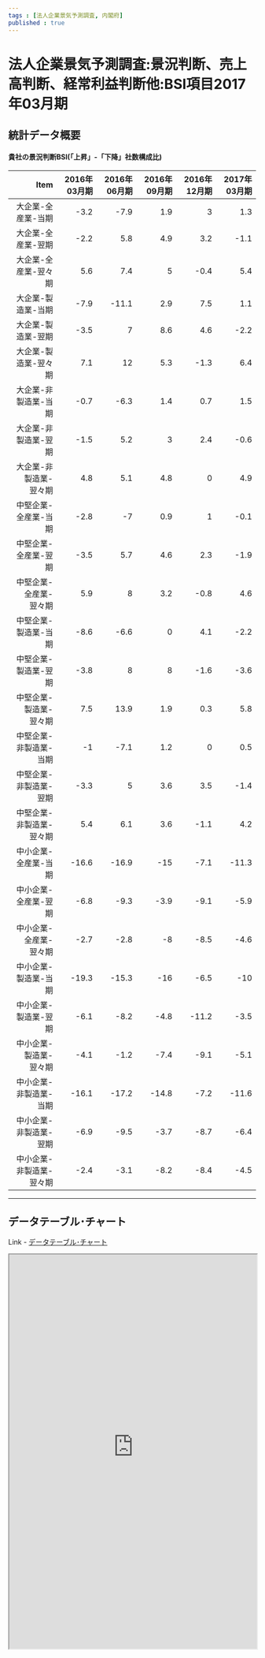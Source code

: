 ```yaml
--- 
tags : [法人企業景気予測調査, 内閣府] 
published : true
---
```

# 法人企業景気予測調査:景況判断、売上高判断、経常利益判断他:BSI項目2017年03月期
## 統計データ概要

#### 貴社の景況判断BSI(「上昇」-「下降」社数構成比)
	
	

|                     Item| 2016年03月期| 2016年06月期| 2016年09月期| 2016年12月期| 2017年03月期|
|------------------------:|------------:|------------:|------------:|------------:|------------:|
|       大企業-全産業-当期|         -3.2|         -7.9|          1.9|            3|          1.3|
|       大企業-全産業-翌期|         -2.2|          5.8|          4.9|          3.2|         -1.1|
|     大企業-全産業-翌々期|          5.6|          7.4|            5|         -0.4|          5.4|
|       大企業-製造業-当期|         -7.9|        -11.1|          2.9|          7.5|          1.1|
|       大企業-製造業-翌期|         -3.5|            7|          8.6|          4.6|         -2.2|
|     大企業-製造業-翌々期|          7.1|           12|          5.3|         -1.3|          6.4|
|     大企業-非製造業-当期|         -0.7|         -6.3|          1.4|          0.7|          1.5|
|     大企業-非製造業-翌期|         -1.5|          5.2|            3|          2.4|         -0.6|
|   大企業-非製造業-翌々期|          4.8|          5.1|          4.8|            0|          4.9|
|     中堅企業-全産業-当期|         -2.8|           -7|          0.9|            1|         -0.1|
|     中堅企業-全産業-翌期|         -3.5|          5.7|          4.6|          2.3|         -1.9|
|   中堅企業-全産業-翌々期|          5.9|            8|          3.2|         -0.8|          4.6|
|     中堅企業-製造業-当期|         -8.6|         -6.6|            0|          4.1|         -2.2|
|     中堅企業-製造業-翌期|         -3.8|            8|            8|         -1.6|         -3.6|
|   中堅企業-製造業-翌々期|          7.5|         13.9|          1.9|          0.3|          5.8|
|   中堅企業-非製造業-当期|           -1|         -7.1|          1.2|            0|          0.5|
|   中堅企業-非製造業-翌期|         -3.3|            5|          3.6|          3.5|         -1.4|
| 中堅企業-非製造業-翌々期|          5.4|          6.1|          3.6|         -1.1|          4.2|
|     中小企業-全産業-当期|        -16.6|        -16.9|          -15|         -7.1|        -11.3|
|     中小企業-全産業-翌期|         -6.8|         -9.3|         -3.9|         -9.1|         -5.9|
|   中小企業-全産業-翌々期|         -2.7|         -2.8|           -8|         -8.5|         -4.6|
|     中小企業-製造業-当期|        -19.3|        -15.3|          -16|         -6.5|          -10|
|     中小企業-製造業-翌期|         -6.1|         -8.2|         -4.8|        -11.2|         -3.5|
|   中小企業-製造業-翌々期|         -4.1|         -1.2|         -7.4|         -9.1|         -5.1|
|   中小企業-非製造業-当期|        -16.1|        -17.2|        -14.8|         -7.2|        -11.6|
|   中小企業-非製造業-翌期|         -6.9|         -9.5|         -3.7|         -8.7|         -6.4|
| 中小企業-非製造業-翌々期|         -2.4|         -3.1|         -8.2|         -8.4|         -4.5|

***	
	
## データテーブル･チャート
Link - [データテーブル･チャート](http://knowledgevault.saecanet.com/charts/am-consulting.co.jp-BusinessOutlookSurvey.html)
<iframe src="http://knowledgevault.saecanet.com/charts/am-consulting.co.jp-BusinessOutlookSurvey.html" width="100%" height="800px"></iframe>